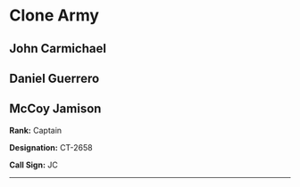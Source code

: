 # Clone Army

## John Carmichael

## Daniel Guerrero

## McCoy Jamison

**Rank:** Captain

**Designation:** CT-2658

**Call Sign:** JC

----
